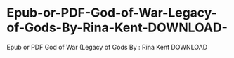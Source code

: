 # Epub-or-PDF-God-of-War-Legacy-of-Gods-By-Rina-Kent-DOWNLOAD-
Epub or PDF God of War (Legacy of Gods By : Rina Kent DOWNLOAD 
